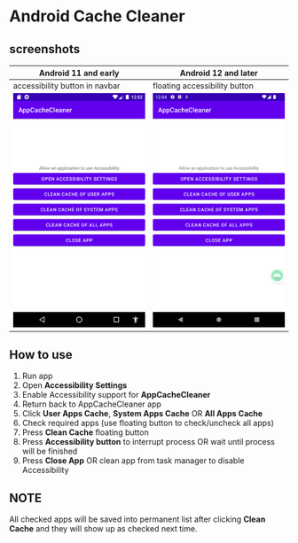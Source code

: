 # Android Cache Cleaner

## screenshots

|Android 11 and early|Android 12 and later|
|-----------------|-------------------|
|accessibility button in navbar|floating accessibility button|
|![Android 11 and early](screenshot/android_11.png?raw=true "Android 11 and early")|![Android 12 and later](screenshot/android_12.png?raw=true "Android 12 and later")|

## How to use

1. Run app
2. Open **Accessibility Settings**
3. Enable Accessibility support for **AppCacheCleaner**
4. Return back to AppCacheCleaner app
5. Click **User Apps Cache**, **System Apps Cache** OR **All Apps Cache**
6. Check required apps (use floating button to check/uncheck all apps)
7. Press **Clean Cache** floating button
8. Press **Accessibility button** to interrupt process OR wait until process will be finished
9. Press **Close App** OR clean app from task manager to disable Accessibility

## NOTE

All checked apps will be saved into permanent list after clicking **Clean Cache** and they will show up as checked next time.
